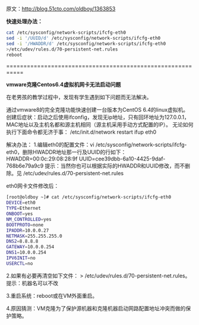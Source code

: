 原文：<http://blog.51cto.com/oldboy/1363853>

**快速处理办法：**

```bash
cat /etc/sysconfig/network-scripts/ifcfg-eth0
sed -i '/UUID/d' /etc/sysconfig/network-scripts/ifcfg-eth0
sed -i '/HWADDR/d' /etc/sysconfig/network-scripts/ifcfg-eth0
>/etc/udev/rules.d/70-persistent-net.rules
reboot
```

===========================================================

**vmware克隆Centos6.4虚拟机网卡无法启动问题**

在老男孩的教学过程中，发现有学生遇到如下问题而无法解决。

通过vmware8的完全克隆功能快速创建一台版本为CentOS 6.4的linux虚拟机。
创建后症状：启动之后使用ifconfig，发现无ip地址，只有回环地址为127.0.0.1，
MAC地址以及主机名都和源主机相同（源主机采用手动方式配置的IP）。
无论如何执行下面命令都无济于事：
/etc/init.d/network restart
ifup eth0

解决办法：
1.编辑eth0的配置文件：vi /etc/sysconfig/network-scripts/ifcfg-eth0，删除HWADDR地址那一行及UUID的行如下：
HWADDR=00:0c:29:08:28:9f
UUID=cee39dbb-6a10-4425-9daf-768b6e79a9c9
提示：当然你也可以根据实际的HWADDR和UUID修改，而不删除。见
/etc/udev/rules.d/70-persistent-net.rules

eth0网卡文件修改后：

```bash
[root@oldboy ~]# cat /etc/sysconfig/network-scripts/ifcfg-eth0
DEVICE=eth0
TYPE=Ethernet
ONBOOT=yes
NM_CONTROLLED=yes
BOOTPROTO=none
IPADDR=10.0.0.27
NETMASK=255.255.255.0
DNS2=8.8.8.8
GATEWAY=10.0.0.254
DNS1=10.0.0.254
IPV6INIT=no
USERCTL=no
```

2.如果有必要再清空如下文件：
\> /etc/udev/rules.d/70-persistent-net.rules。
提示：机器名可以不改

3.重启系统：reboot或在VM外面重启。

4.原因猜测：VM克隆为了保护源机器和克隆机器启动网路配置地址冲突而做的保护策略。